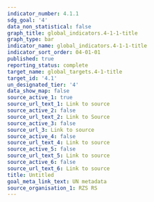 ```yaml
---
indicator_number: 4.1.1
sdg_goal: '4'
data_non_statistical: false
graph_title: global_indicators.4-1-1-title
graph_type: bar
indicator_name: global_indicators.4-1-1-title
indicator_sort_order: 04-01-01
published: true
reporting_status: complete
target_name: global_targets.4-1-title
target_id: '4.1'
un_designated_tier: '4'
data_show_map: false
source_active_1: true
source_url_text_1: Link to source
source_active_2: false
source_url_text_2: Link to Source
source_active_3: false
source_url_3: Link to source
source_active_4: false
source_url_text_4: Link to source
source_active_5: false
source_url_text_5: Link to source
source_active_6: false
source_url_text_6: Link to source
title: Untitled
goal_meta_link_text: UN metadata
source_organisation_1: RZS RS
---
```

